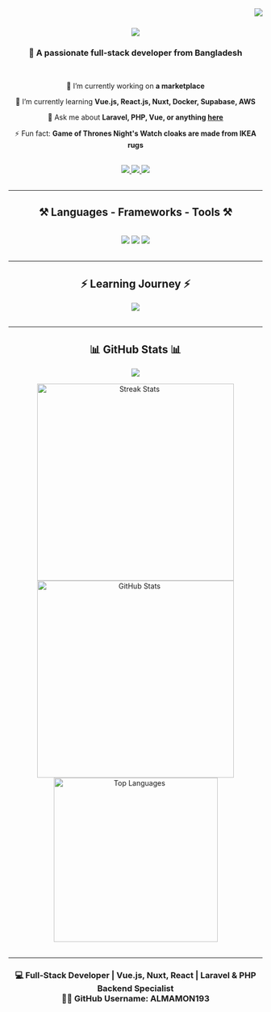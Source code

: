 <img align="right" src="https://visitor-badge.laobi.icu/badge?page_id=salesp07.salesp07" />

<h1 align="center">
    <img src="https://readme-typing-svg.herokuapp.com/?font=Righteous&size=35&center=true&vCenter=true&width=500&height=70&duration=4000&lines=Hi+There!+👋;+I'm+Al+Mamon!;" />
</h1>

<h3 align="center">🚀 A passionate full-stack developer from Bangladesh</h3>

<br/>

<div align="center">
 
 🔭 I’m currently working on **a marketplace**  
 
 🌱 I’m currently learning **Vue.js, React.js, Nuxt, Docker, Supabase, AWS**  
 
 💬 Ask me about **Laravel, PHP, Vue, or anything [here](https://github.com/salesp07/salesp07/issues)**  
 
 ⚡ Fun fact: **Game of Thrones Night's Watch cloaks are made from IKEA rugs**  
 
</div>

<br/>

<div align="center"> 
  <a href="mailto:pedro.sales.muniz@gmail.com">
    <img src="https://img.shields.io/badge/Gmail-333333?style=for-the-badge&logo=gmail&logoColor=red" />
  </a>
  <a href="https://linkedin.com/in/pedro-sales-muniz" target="_blank">
    <img src="https://img.shields.io/badge/LinkedIn-0077B5?style=for-the-badge&logo=linkedin&logoColor=white" />
  </a>
  <a href="https://salesp07.github.io" target="_blank">
    <img src="https://img.shields.io/badge/Portfolio-FF5722?style=for-the-badge&logo=todoist&logoColor=white" />
  </a>
</div>

<br/>
<hr/>

<h2 align="center">⚒️ Languages - Frameworks - Tools ⚒️</h2>
<br/>

<div align="center">
    <img src="https://skillicons.dev/icons?i=vue,nuxt,react,html,css,tailwind,bootstrap,mui,figma,vscode,github,git" />
    <img src="https://skillicons.dev/icons?i=php,laravel,javascript,typescript,mysql" />
    <img src="https://skillicons.dev/icons?i=docker,aws,supabase" />
</div>

<br/>
<hr/>

<h2 align="center">⚡ Learning Journey ⚡</h2>
<div align="center">
    <img src="https://readme-typing-svg.herokuapp.com/?font=Fira+Code&size=20&pause=1000&center=true&vCenter=true&width=480&lines=Learning+Vue.js;Learning+React.js;Learning+Nuxt;Learning+Docker;Learning+Supabase;Learning+AWS" />
</div>

<br/>
<hr/>

<h2 align="center">📊 GitHub Stats 📊</h2>

<div align="center">

<p align="center">
  <a href="https://github.com/ryo-ma/github-profile-trophy">
    <img src="https://github-profile-trophy.vercel.app/?username=salesp07&theme=dracula&row=1&margin-w=10" />
  </a>
</p>

<img width=390 src="https://github-readme-streak-stats-salesp07.vercel.app/?user=salesp07&count_private=true&theme=react&border_radius=10" alt="Streak Stats" />
<img width=390 src="https://github-readme-stats-salesp07.vercel.app/api?username=salesp07&count_private=true&show_icons=true&theme=react&rank_icon=github&border_radius=10" alt="GitHub Stats" />

<br/>

<img width=325 src="https://github-readme-stats-salesp07.vercel.app/api/top-langs/?username=salesp07&hide=html&langs_count=8&layout=compact&theme=react&border_radius=10" alt="Top Languages" />

</div>

<br/>
<hr/>

<h3 align="center">
    💻 Full-Stack Developer | Vue.js, Nuxt, React | Laravel & PHP Backend Specialist  
    <br/>
    👨‍💻 GitHub Username: <strong>ALMAMON193</strong>
</h3>

<br/>
